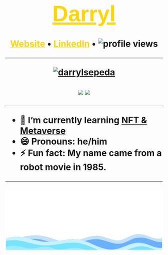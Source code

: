 <p style="background-image: url('https://scontent-xsp1-1.xx.fbcdn.net/v/t1.0-9/67313905_10219515380740723_847708016017932288_o.jpg?_nc_cat=103&_nc_sid=19026a&_nc_ohc=4QJVKGqtyfYAX-Z3yMd&_nc_ht=scontent-xsp1-1.xx&oh=9f3848284410f265f4623b3e06e16d94&oe=5FA6419C');width:100%;height:400px;background-position: 0 -20px;background-size:100%;color:#fff;display:flex;align-items:center;justify-content:center;background-repeat:no-repeat;">
</p>

<h1 align="center"><a href="https://thereal-website.com" style="color:#ffd700;font-size:70px;font-family: arial;text-align:center;">Darryl</a><h1>

<p align="center">
  <a href="https://thereal-website.com" style="color:#ffd700">Website</a> •
  <a href="https://www.linkedin.com/in/darryl-rn/" style="color:#ffd700">LinkedIn</a> •
  <img src="https://gpvc.arturio.dev/darrylsepeda" alt="profile views">
</p>

---
<p align="center">
  <a href="https://github.com/ryo-ma/github-profile-trophy"><img src="https://github-profile-trophy.vercel.app/?username=darrylsepeda&theme=onedark" alt="darrylsepeda" /></a>
</p>

<p align="center">
  <img src="https://github-readme-stats.vercel.app/api/top-langs/?username=darrylsepeda&bg_color=001529&title_color=ffd700&text_color=ffd700&langs_count=10&layout=compact" />
  <img src="https://github-readme-stats.vercel.app/api?username=darrylsepeda&show_icons=true&bg_color=001529&title_color=ffd700&text_color=ffd700&count_private=true" />
</p>

---

- 🌱 I’m currently learning [NFT & Metaverse](https://www.sandbox.game/en/)
- 😄 Pronouns: he/him
- ⚡ Fun fact: My name came from a robot movie in 1985.

---

<img src="footer.gif" width="100%" />
<!-- I'm a [Software Engineer](https://wedbio.com) focusing on fullstack web applications.  -->
<!-- - 👯 I’m looking to collaborate on ...
- 🤔 I’m looking for help with ...
- 💬 Ask me about ...
- 📫 How to reach me:  -->
